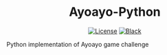 <h1 align="center"> Ayoayo-Python</h1>

<p align="center">
<a href="https://github.com/Simatwa/Ayoayo-/blob/main/LICENSE"><img alt="License" src="https://img.shields.io/static/v1?logo=text&color=Blue&message=Unlicense&label=License"/></a>
<a href="https://github.com/psf/black"><img alt="Black" src="https://img.shields.io/badge/code%20style-black-000000.svg"/></a>
</p>

Python implementation of Ayoayo game challenge
